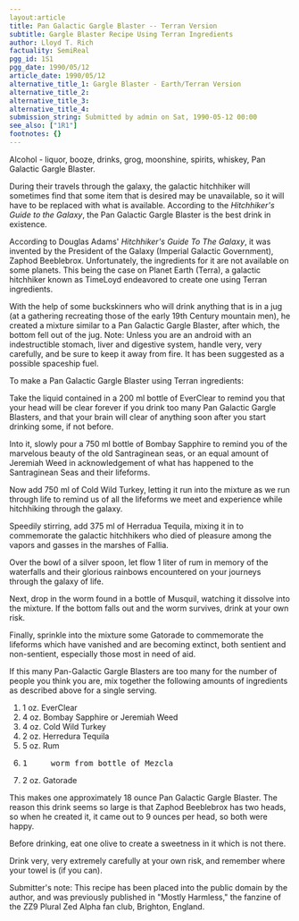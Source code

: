 ```yaml
---
layout:article
title: Pan Galactic Gargle Blaster -- Terran Version
subtitle: Gargle Blaster Recipe Using Terran Ingredients
author: Lloyd T. Rich
factuality: SemiReal
pgg_id: 1S1
pgg_date: 1990/05/12
article_date: 1990/05/12
alternative_title_1: Gargle Blaster - Earth/Terran Version
alternative_title_2: 
alternative_title_3: 
alternative_title_4: 
submission_string: Submitted by admin on Sat, 1990-05-12 00:00
see_also: ["1R1"]
footnotes: {}
---
```

<div>
<p>Alcohol - liquor, booze, drinks, grog, moonshine, spirits, whiskey, Pan Galactic Gargle Blaster.</p>
<p>During their travels through the galaxy, the galactic hitchhiker will sometimes find that some item that is desired may be unavailable, so it will have to be replaced with what is available. According to the <em>Hitchhiker's Guide to the Galaxy</em>, the Pan Galactic Gargle Blaster is the best drink in existence.</p>
<p>According to Douglas Adams' <em>Hitchhiker's Guide To The Galaxy</em>, it was invented by the President of the Galaxy (Imperial Galactic Government), Zaphod Beeblebrox. Unfortunately, the ingredients for it are not available on some planets. This being the case on Planet Earth (Terra), a galactic hitchhiker known as TimeLoyd endeavored to create one using Terran ingredients.</p>
<p>With the help of some buckskinners who will drink anything that is in a jug (at a gathering recreating those of the early 19th Century mountain men), he created a mixture similar to a Pan Galactic Gargle Blaster, after which, the bottom fell out of the jug. Note: Unless you are an android with an indestructible stomach, liver and digestive system, handle very, very carefully, and be sure to keep it away from fire. It has been suggested as a possible spaceship fuel.</p>
<p>To make a Pan Galactic Gargle Blaster using Terran ingredients:</p>
<p>Take the liquid contained in a 200 ml bottle of EverClear to remind you that your head will be clear forever if you drink too many Pan Galactic Gargle Blasters, and that your brain will clear of anything soon after you start drinking some, if not before.</p>
<p>Into it, slowly pour a 750 ml bottle of Bombay Sapphire to remind you of the marvelous beauty of the old Santraginean seas, or an equal amount of Jeremiah Weed in acknowledgement of what has happened to the Santraginean Seas and their lifeforms.</p>
<p>Now add 750 ml of Cold Wild Turkey, letting it run into the mixture as we run through life to remind us of all the lifeforms we meet and experience while hitchhiking through the galaxy.</p>
<p>Speedily stirring, add 375 ml of Herradua Tequila, mixing it in to commemorate the galactic hitchhikers who died of pleasure among the vapors and gasses in the marshes of Fallia.</p>
<p>Over the bowl of a silver spoon, let flow 1 liter of rum in memory of the waterfalls and their glorious rainbows encountered on your journeys through the galaxy of life.</p>
<p>Next, drop in the worm found in a bottle of Musquil, watching it dissolve into the mixture. If the bottom falls out and the worm survives, drink at your own risk.</p>
<p>Finally, sprinkle into the mixture some Gatorade to commemorate the lifeforms which have vanished and are becoming extinct, both sentient and non-sentient, especially those most in need of aid.</p>
<p>If this many Pan-Galactic Gargle Blasters are too many for the number of people you think you are, mix together the following amounts of ingredients as described above for a single serving.</p>
<ol>
<li value="1">1 oz. EverClear</li>
<li value="2">4 oz. Bombay Sapphire or Jeremiah Weed</li>
<li value="3">4 oz. Cold Wild Turkey</li>
<li value="4">2 oz. Herredura Tequila</li>
<li value="5">5 oz. Rum</li>
<li value="6">
<pre>
1     worm from bottle of Mezcla
</pre>
</li>
<li value="7">2 oz. Gatorade</li>
</ol>
<p>This makes one approximately 18 ounce Pan Galactic Gargle Blaster. The reason this drink seems so large is that Zaphod Beeblebrox has two heads, so when he created it, it came out to 9 ounces per head, so both were happy.</p>
<p>Before drinking, eat one olive to create a sweetness in it which is not there.</p>
<p>Drink very, very extremely carefully at your own risk, and remember where your towel is (if you can).</p>
<p>Submitter's note: This recipe has been placed into the public domain by the author, and was previously published in "Mostly Harmless," the fanzine of the ZZ9 Plural Zed Alpha fan club, Brighton, England.</p>
</div>
